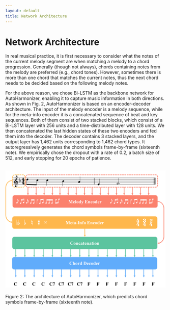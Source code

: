 ```yaml
---
layout: default
title: Network Architecture
---
```


<script src="https://cdn.mathjax.org/mathjax/latest/MathJax.js?config=TeX-AMS-MML_HTMLorMML" type="text/javascript"></script>
<script type="text/x-mathjax-config">
    MathJax.Hub.Config({
        tex2jax: {
        skipTags: ['script', 'noscript', 'style', 'textarea', 'pre'],
        inlineMath: [['$','$']]
        }
    });
</script>

# Network Architecture

In real musical practice, it is first necessary to consider what the notes of the  current melody segment are when matching a melody to a chord progression. Generally (though not always), chords containing notes from the melody are preferred (e.g., chord tones). However, sometimes there is more than one chord that matches the current notes, thus the next chord needs to be decided based on the following melody notes.

For the above reason, we chose Bi-LSTM as the backbone network for AutoHarmonizer, enabling it to capture music information in both directions. As shown in Fig. 2, AutoHarmonizer is based on an encoder-decoder architecture. The input of the melody encoder is a melody sequence, while for the meta-info encoder it is a concatenated sequence of beat and key sequences. Both of them consist of two stacked blocks, which consist of a Bi-LSTM layer with 256 units and a time-distributed layer with 128 units. We then concatenated the last hidden states of these two encoders and fed them into the decoder. The decoder contains 3 stacked layers, and the output layer has 1,462 units corresponding to 1,462 chord types. It autoregressively generates the chord symbols frame-by-frame (sixteenth note). We empirically chose the dropout with a rate of 0.2, a batch size of 512, and early stopping for 20 epochs of patience.

<br>
<center><img src="figs/fig2.png" alt="fig4" style="zoom:60%"></center>
<br>
Figure 2: The architecture of AutoHarmonizer, which predicts chord symbols frame-by-frame (sixteenth note).
<br>
